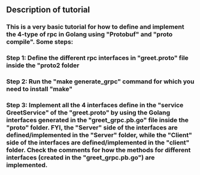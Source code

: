 
## Description of tutorial
### This is a very basic tutorial for how to define and implement the 4-type of rpc in Golang using "Protobuf" and "proto compile". Some steps:
### Step 1: Define the different rpc interfaces in "greet.proto" file inside the "proto2 folder

### Step 2: Run the "make generate_grpc" command for which you need to install "make"

### Step 3: Implement all the 4 interfaces define in the "service GreetService" of the "greet.proto" by using the Golang interfaces generated in the "greet_grpc.pb.go" file inside the "proto" folder. FYI, the "Server" side of the interfaces are defined/implemented in the "Server" folder, while the "Client" side of the interfaces are defined/implemented in the "client" folder. Check the comments for how the methods for different interfaces (created in the "greet_grpc.pb.go") are implemented. 


